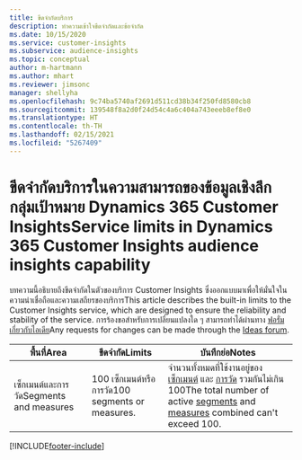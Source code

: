 ```yaml
---
title: ขีดจำกัดบริการ
description: ทำความเข้าใจขีดจำกัดและข้อจำกัด
ms.date: 10/15/2020
ms.service: customer-insights
ms.subservice: audience-insights
ms.topic: conceptual
author: m-hartmann
ms.author: mhart
ms.reviewer: jimsonc
manager: shellyha
ms.openlocfilehash: 9c74ba5740af2691d511cd38b34f250fd8580cb8
ms.sourcegitcommit: 139548f8a2d0f24d54c4a6c404a743eeeb8ef8e0
ms.translationtype: HT
ms.contentlocale: th-TH
ms.lasthandoff: 02/15/2021
ms.locfileid: "5267409"
---
```

# <a name="service-limits-in-dynamics-365-customer-insights-audience-insights-capability"></a><span data-ttu-id="35bea-103">ขีดจำกัดบริการในความสามารถของข้อมูลเชิงลึกกลุ่มเป้าหมาย Dynamics 365 Customer Insights</span><span class="sxs-lookup"><span data-stu-id="35bea-103">Service limits in Dynamics 365 Customer Insights audience insights capability</span></span>

<span data-ttu-id="35bea-104">บทความนี้อธิบายถึงขีดจำกัดในตัวของบริการ Customer Insights ซึ่งออกแบบมาเพื่อให้มั่นใจในความน่าเชื่อถือและความเสถียรของบริการ</span><span class="sxs-lookup"><span data-stu-id="35bea-104">This article describes the built-in limits to the Customer Insights service, which are designed to ensure the reliability and stability of the service.</span></span> <span data-ttu-id="35bea-105">การร้องขอสำหรับการเปลี่ยนแปลงใด ๆ สามารถทำได้ผ่านทาง [ฟอรั่มเกี่ยวกับไอเดีย](https://go.microsoft.com/fwlink/?linkid=2074172)</span><span class="sxs-lookup"><span data-stu-id="35bea-105">Any requests for changes can be made through the [Ideas forum](https://go.microsoft.com/fwlink/?linkid=2074172).</span></span> 
 
| <span data-ttu-id="35bea-106">พื้นที่</span><span class="sxs-lookup"><span data-stu-id="35bea-106">Area</span></span>  | <span data-ttu-id="35bea-107">ขีดจำกัด</span><span class="sxs-lookup"><span data-stu-id="35bea-107">Limits</span></span>  | <span data-ttu-id="35bea-108">บันทึกย่อ</span><span class="sxs-lookup"><span data-stu-id="35bea-108">Notes</span></span> |
|-------------|---------------------------------------------------------------------|---------------------------------------------------------------------|
| <span data-ttu-id="35bea-109">เซ็กเมนต์และการวัด</span><span class="sxs-lookup"><span data-stu-id="35bea-109">Segments and measures</span></span> | <span data-ttu-id="35bea-110">100 เซ็กเมนต์หรือการวัด</span><span class="sxs-lookup"><span data-stu-id="35bea-110">100 segments or measures.</span></span> | <span data-ttu-id="35bea-111">จำนวนทั้งหมดที่ใช้งานอยู่ของ [เซ็กเมนต์](segments.md) และ [การวัด](measures.md) รวมกันไม่เกิน 100</span><span class="sxs-lookup"><span data-stu-id="35bea-111">The total number of active [segments](segments.md) and [measures](measures.md) combined can't exceed 100.</span></span>  |


[!INCLUDE[footer-include](../includes/footer-banner.md)]